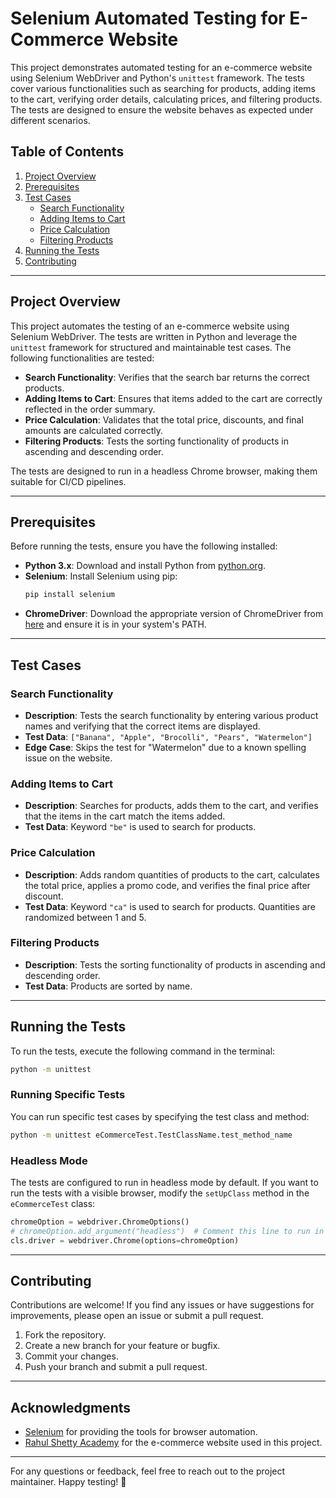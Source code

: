 # Selenium Automated Testing for E-Commerce Website

This project demonstrates automated testing for an e-commerce website using Selenium WebDriver and Python's `unittest` framework. The tests cover various functionalities such as searching for products, adding items to the cart, verifying order details, calculating prices, and filtering products. The tests are designed to ensure the website behaves as expected under different scenarios.

## Table of Contents
1. [Project Overview](#project-overview)
2. [Prerequisites](#prerequisites)
3. [Test Cases](#test-cases)
   - [Search Functionality](#search-functionality)
   - [Adding Items to Cart](#adding-items-to-cart)
   - [Price Calculation](#price-calculation)
   - [Filtering Products](#filtering-products)
5. [Running the Tests](#running-the-tests)
6. [Contributing](#contributing)

---

## Project Overview

This project automates the testing of an e-commerce website using Selenium WebDriver. The tests are written in Python and leverage the `unittest` framework for structured and maintainable test cases. The following functionalities are tested:

- **Search Functionality**: Verifies that the search bar returns the correct products.
- **Adding Items to Cart**: Ensures that items added to the cart are correctly reflected in the order summary.
- **Price Calculation**: Validates that the total price, discounts, and final amounts are calculated correctly.
- **Filtering Products**: Tests the sorting functionality of products in ascending and descending order.

The tests are designed to run in a headless Chrome browser, making them suitable for CI/CD pipelines.

---

## Prerequisites

Before running the tests, ensure you have the following installed:

- **Python 3.x**: Download and install Python from [python.org](https://www.python.org/).
- **Selenium**: Install Selenium using pip:
  ```bash
  pip install selenium
  ```
- **ChromeDriver**: Download the appropriate version of ChromeDriver from [here](https://sites.google.com/chromium.org/driver/) and ensure it is in your system's PATH.

---

## Test Cases

### Search Functionality
- **Description**: Tests the search functionality by entering various product names and verifying that the correct items are displayed.
- **Test Data**: `["Banana", "Apple", "Brocolli", "Pears", "Watermelon"]`
- **Edge Case**: Skips the test for "Watermelon" due to a known spelling issue on the website.

### Adding Items to Cart
- **Description**: Searches for products, adds them to the cart, and verifies that the items in the cart match the items added.
- **Test Data**: Keyword `"be"` is used to search for products.

### Price Calculation
- **Description**: Adds random quantities of products to the cart, calculates the total price, applies a promo code, and verifies the final price after discount.
- **Test Data**: Keyword `"ca"` is used to search for products. Quantities are randomized between 1 and 5.

### Filtering Products
- **Description**: Tests the sorting functionality of products in ascending and descending order.
- **Test Data**: Products are sorted by name.

---

## Running the Tests

To run the tests, execute the following command in the terminal:

```bash
python -m unittest
```

### Running Specific Tests
You can run specific test cases by specifying the test class and method:

```bash
python -m unittest eCommerceTest.TestClassName.test_method_name
```

### Headless Mode
The tests are configured to run in headless mode by default. If you want to run the tests with a visible browser, modify the `setUpClass` method in the `eCommerceTest` class:

```python
chromeOption = webdriver.ChromeOptions()
# chromeOption.add_argument("headless")  # Comment this line to run in non-headless mode
cls.driver = webdriver.Chrome(options=chromeOption)
```

---

## Contributing

Contributions are welcome! If you find any issues or have suggestions for improvements, please open an issue or submit a pull request.

1. Fork the repository.
2. Create a new branch for your feature or bugfix.
3. Commit your changes.
4. Push your branch and submit a pull request.


---

## Acknowledgments

- [Selenium](https://www.selenium.dev/) for providing the tools for browser automation.
- [Rahul Shetty Academy](https://rahulshettyacademy.com/) for the e-commerce website used in this project.

---

For any questions or feedback, feel free to reach out to the project maintainer. Happy testing! 🚀
